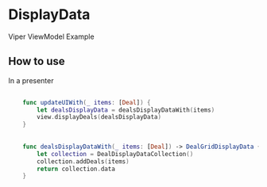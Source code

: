 # DisplayData
Viper ViewModel Example

## How to use
In a presenter

```swift
    
    func updateUIWith(_ items: [Deal]) {
        let dealsDisplayData = dealsDisplayDataWith(items)
        view.displayDeals(dealsDisplayData)
    }
    
    
    func dealsDisplayDataWith(_ items: [Deal]) -> DealGridDisplayData {
        let collection = DealDisplayDataCollection()
        collection.addDeals(items)
        return collection.data
    }
    
```
